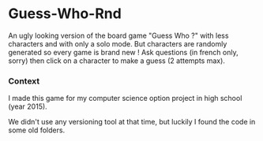 # Guess-Who-Rnd

An ugly looking version of the board game "Guess Who ?" with less characters and with only a solo mode. But characters are randomly 
generated so every game is brand new ! Ask questions (in french only, sorry) then click on a character to make a guess (2 attempts max).

### Context

I made this game for my computer science option project in high school (year 2015).

We didn't use any versioning tool at that time, but luckily I found the code in some old folders.
